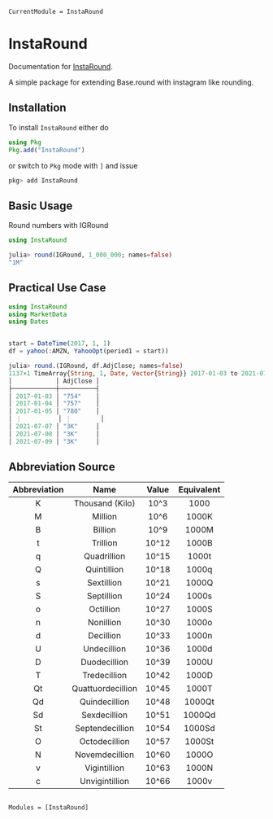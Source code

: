 ```@meta
CurrentModule = InstaRound
```

# InstaRound

Documentation for [InstaRound](https://github.com/PyDataBlog/InstaRound.jl).

A simple package for extending Base.round with instagram like rounding.

## Installation

To install `InstaRound` either do

```julia
using Pkg
Pkg.add("InstaRound")
```

or switch to `Pkg` mode with `]` and issue

```julia
pkg> add InstaRound
```

## Basic Usage

Round numbers with IGRound

```julia
using InstaRound

julia> round(IGRound, 1_000_000; names=false)
"1M"
```

## Practical Use Case

```julia
using InstaRound
using MarketData
using Dates


start = DateTime(2017, 1, 1)
df = yahoo(:AMZN, YahooOpt(period1 = start))
```

```julia
julia> round.(IGRound, df.AdjClose; names=false)
1137×1 TimeArray{String, 1, Date, Vector{String}} 2017-01-03 to 2021-07-09
│            │ AdjClose │
├────────────┼──────────┤
│ 2017-01-03 │ "754"    │
│ 2017-01-04 │ "757"    │
│ 2017-01-05 │ "780"    │
│ ⋮          │ ⋮        │
│ 2021-07-07 │ "3K"     │
│ 2021-07-08 │ "3K"     │
│ 2021-07-09 │ "3K"     │
```

## Abbreviation Source

|Abbreviation|Name             |Value|Equivalent|
|:----------:|:---------------:|:---:|:--------:|
|     K      | Thousand (Kilo) |10^3 |   1000   |
|     M      |     Million     |10^6 |  1000K   |
|     B      |     Billion     |10^9 |  1000M   |
|     t      |    Trillion     |10^12|  1000B   |
|     q      |   Quadrillion   |10^15|  1000t   |
|     Q      |   Quintillion   |10^18|  1000q   |
|     s      |   Sextillion    |10^21|  1000Q   |
|     S      |   Septillion    |10^24|  1000s   |
|     o      |    Octillion    |10^27|  1000S   |
|     n      |    Nonillion    |10^30|  1000o   |
|     d      |    Decillion    |10^33|  1000n   |
|     U      |   Undecillion   |10^36|  1000d   |
|     D      |  Duodecillion   |10^39|  1000U   |
|     T      |  Tredecillion   |10^42|  1000D   |
|     Qt     |Quattuordecillion|10^45|  1000T   |
|     Qd     |  Quindecillion  |10^48|  1000Qt  |
|     Sd     |  Sexdecillion   |10^51|  1000Qd  |
|     St     | Septendecillion |10^54|  1000Sd  |
|     O      |  Octodecillion  |10^57|  1000St  |
|     N      | Novemdecillion  |10^60|  1000O   |
|     v      |  Vigintillion   |10^63|  1000N   |
|     c      | Unvigintillion  |10^66|  1000v   |

```@index
```

```@autodocs
Modules = [InstaRound]
```
